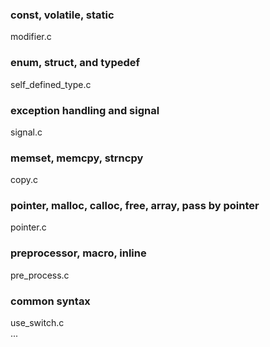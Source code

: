 
### const, volatile, static
modifier.c

### enum, struct, and typedef
self_defined_type.c

### exception handling and signal
signal.c

### memset, memcpy, strncpy
copy.c

### pointer, malloc, calloc, free, array, pass by pointer
pointer.c

### preprocessor, macro, inline
pre_process.c

### common syntax
use_switch.c \
...


